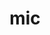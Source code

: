 ---
category: 3-letters
denotation: null
name: mic
reference_link: https://www.etymonline.com/word/mic
root_language: null
root_name: null
title: mic
type: free
word_sums:
- respelling: mic
  sum: 'Mic + '
---